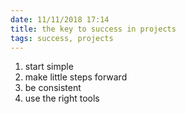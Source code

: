 ```yaml
---
date: 11/11/2018 17:14
title: the key to success in projects
tags: success, projects
---
```


<ol>
  <li>start simple</li>
  <li>make little steps forward</li>
  <li>be consistent</li>
  <li>use the right tools</li>
</ol>
